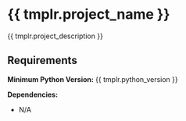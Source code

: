 # {{ tmplr.project_name }}
{{ tmplr.project_description }}

## Requirements
**Minimum Python Version:** {{ tmplr.python_version }}

**Dependencies:**
* N/A